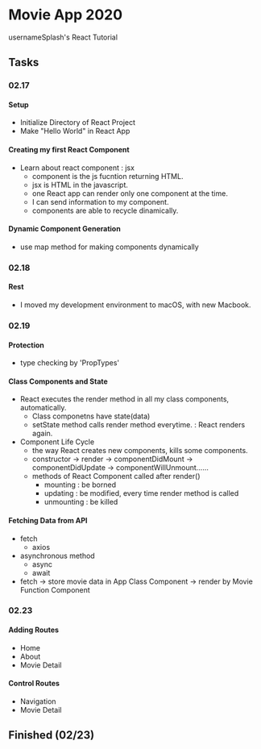 # Movie App 2020

usernameSplash's React Tutorial

## Tasks

### 02.17

#### Setup

-   Initialize Directory of React Project
-   Make "Hello World" in React App

#### Creating my first React Component

-   Learn about react component : jsx
    -   component is the js fucntion returning HTML.
    -   jsx is HTML in the javascript.
    -   one React app can render only one component at the time.
    -   I can send information to my component.
    -   components are able to recycle dinamically.

#### Dynamic Component Generation

-   use map method for making components dynamically

### 02.18

#### Rest

-   I moved my development environment to macOS, with new Macbook.

### 02.19

#### Protection

-   type checking by 'PropTypes'

#### Class Components and State

-   React executes the render method in all my class components, automatically.
    -   Class componetns have state(data)
    -   setState method calls render method everytime. : React renders again.
-   Component Life Cycle
    -   the way React creates new components, kills some components.
    -   constructor -> render -> componentDidMount -> componentDidUpdate -> componentWillUnmount……
    -   methods of React Component called after render()
        -   mounting : be borned
        -   updating : be modified, every time render method is called
        -   unmounting : be killed

#### Fetching Data from API

-   fetch
    -   axios
-   asynchronous method
    -   async
    -   await
-   fetch -> store movie data in App Class Component -> render by Movie Function Component

### 02.23

#### Adding Routes

-   Home
-   About
-   Movie Detail

#### Control Routes

-   Navigation
-   Movie Detail

## Finished (02/23)
